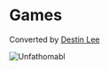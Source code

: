 # Games

Converted by [Destin Lee](https://destin.io 'Destin Lee Website')

![Unfathomabl](/games/unfathomablelogo.png 'Unfathomable')
